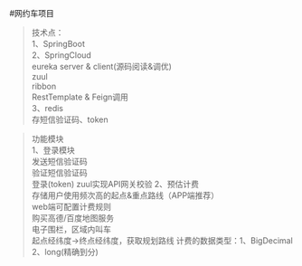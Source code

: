 #网约车项目  

> 技术点：  
1、SpringBoot  
2、SpringCloud   
    eureka server & client(源码阅读&调优)  
    zuul  
    ribbon  
    RestTemplate & Feign调用  
3、redis   
    存短信验证码、token   



> 功能模块  
1、登录模块  
    发送短信验证码  
    验证短信验证码  
    登录(token)   zuul实现API网关校验
2、预估计费  
    存储用户使用频次高的起点&重点路线（APP端推荐）   
    web端可配置计费规则    
    购买高德/百度地图服务    
      电子围栏，区域内叫车   
      起点经纬度->终点经纬度，获取规划路线
      计费的数据类型：1、BigDecimal   2、long(精确到分)  
         
